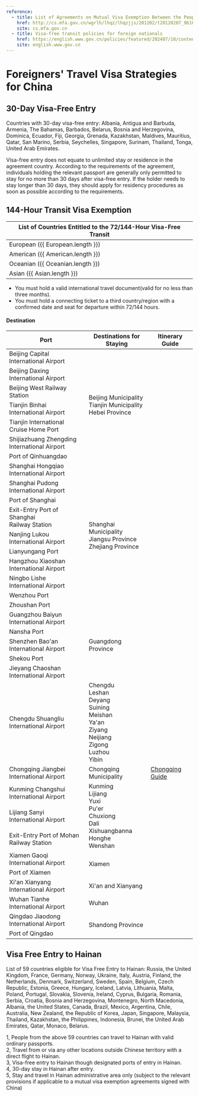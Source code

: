 ```yaml
---
reference:
  - title: List of Agreements on Mutual Visa Exemption Between the People’s Republic of China and Foreign Countries
    href: http://cs.mfa.gov.cn/wgrlh/lhqz/lhqzjjs/201202/t20120207_961630.shtml
    site: cs.mfa.gov.cn
  - title: Visa-free transit policies for foreign nationals
    href: https://english.www.gov.cn/policies/featured/202407/18/content_WS6687f148c6d0868f4e8e8eaf.html
    site: english.www.gov.cn
---
```


# Foreigners' Travel Visa Strategies for China

## 30-Day Visa-Free Entry

Countries with 30-day visa-free entry: Albania, Antigua and Barbuda, Armenia, The Bahamas, Barbados, Belarus, Bosnia and Herzegovina, Dominica, Ecuador, Fiji, Georgia, Grenada, Kazakhstan, Maldives, Mauritius, Qatar, San Marino, Serbia, Seychelles, Singapore, Surinam, Thailand, Tonga, United Arab Emirates.

Visa-free entry does not equate to unlimited stay or residence in the agreement country. According to the requirements of the agreement, individuals holding the relevant passport are generally only permitted to stay for no more than 30 days after visa-free entry. If the holder needs to stay longer than 30 days, they should apply for residency procedures as soon as possible according to the requirements.

## 144-Hour Transit Visa Exemption

<script setup>
import { ref, computed } from 'vue'
import { visaFreeCountries } from './visa';

const European = computed(() => visaFreeCountries.filter(country => country.continent === 'European'));
const American = computed(() => visaFreeCountries.filter(country => country.continent === 'American'));
const Oceanian = computed(() => visaFreeCountries.filter(country => country.continent === 'Oceanian'));
const Asian = computed(() => visaFreeCountries.filter(country => country.continent === 'Asian'));
</script>

<table>
  <thead>
    <tr>
      <th colspan="2">List of Countries Entitled to the 72/144-Hour Visa-Free Transit</th>
    </tr>
  </thead>
  <tbody>
    <tr>
      <td>European ({{ European.length }})</td>
      <td><template v-for="(country, i) in European" :key="country.name">{{ country.name }}{{ i !== European.length - 1 ? ', ' : '' }}</template></td>
    </tr>
    <tr>
      <td>American ({{ American.length }})</td>
      <td><template v-for="(country, i) in American" :key="country.name">{{ country.name }}{{ i !== American.length - 1 ? ', ' : '' }}</template></td>
    </tr>
    <tr>
      <td>Oceanian ({{ Oceanian.length }})</td>
      <td><template v-for="(country, i) in Oceanian" :key="country.name">{{ country.name }}{{ i !== Oceanian.length - 1 ? ', ' : '' }}</template></td>
    </tr>
    <tr>
      <td>Asian ({{ Asian.length }})</td>
      <td><template v-for="(country, i) in Asian" :key="country.name">{{ country.name }}{{ i !== Asian.length - 1 ? ', ' : '' }}</template></td>
    </tr>
  </tbody>
</table>

- You must hold a valid international travel document(valid for no less than three months).
- You must hold a connecting ticket to a third country/region with a confirmed date and seat for departure within 72/144 hours.

<!-- ### 72-Hour Visa-Free Transit

<table>
  <thead>
    <tr>
      <th>Port</th>
      <th>Destinations for Staying</th>
    </tr>
  </thead>
  <tbody>
    <tr>
      <td>Changsha Huanghua<br/>International Airport</td>
      <td>Hunan Province</td>
    </tr>
    <tr>
      <td>Harbin Taiping<br/>International Airport</td>
      <td>Harbin</td>
    </tr>
    <tr>
      <td>Guilin Liangjiang<br/>International Airport</td>
      <td>Guilin</td>
    </tr>
    <tr>
      <td>Beihai Port</td>
      <td>Beihai</td>
    </tr>
  </tbody>
</table> -->

#### Destination

<table>
  <thead>
    <tr>
      <th>Port</th>
      <th>Destinations for Staying</th>
      <th>Itinerary Guide</th>
    </tr>
  </thead>
  <tbody>
    <tr>
      <td>Beijing Capital<br/>International Airport</td>
      <td rowspan="7">Beijing Municipality<br/>Tianjin Municipality<br/>Hebei Province</td>
      <td rowspan="3"><!--<a href="/beijing/visa-free/">Beijing Guide</a>--></td>
    </tr>
    <tr>
      <td>Beijing Daxing<br/>International Airport</td>
    </tr>
    <tr>
      <td>Beijing West Railway Station</td>
    </tr>
    <tr>
      <td>Tianjin Binhai<br/>International Airport</td>
      <td rowspan="2"></td>
    </tr>
    <tr>
      <td>Tianjin International Cruise Home Port</td>
    </tr>
    <tr>
      <td>Shijiazhuang Zhengding<br/>International Airport</td>
      <td rowspan="2"></td>
    </tr>
    <tr>
      <td>Port of Qinhuangdao</td>
    </tr>
    <tr>
      <td>Shanghai Hongqiao<br/>International Airport</td>
      <td rowspan="10">Shanghai Municipality<br/>Jiangsu Province<br/>Zhejiang Province</td>
      <td rowspan="4"><!--<a href="/shanghai/visa-free/">Shanghai Guide</a>--></td>
    </tr>
    <tr><td>Shanghai Pudong<br/>International Airport</td></tr>
    <tr><td>Port of Shanghai</td></tr>
    <tr><td>Exit-Entry Port of Shanghai<br/>Railway Station</td></tr>
    <tr>
      <td>Nanjing Lukou<br/>International Airport</td>
      <td><!--<a href="/nanjing/visa-free/">Nanjing Guide</a>--></td>
    </tr>
    <tr>
      <td>Lianyungang Port</td>
      <td></td>
    </tr>
    <tr>
      <td>Hangzhou Xiaoshan<br/>International Airport</td>
      <td><!--<a href="/hangzhou/visa-free/">Hangzhou Guide</a>--></td>
    </tr>
    <tr>
      <td>Ningbo Lishe<br/>International Airport</td>
      <td rowspan="3"></td>
    </tr>
    <tr><td>Wenzhou Port</td></tr>
    <tr><td>Zhoushan Port</td></tr>
    <tr>
      <td>Guangzhou Baiyun<br/>International Airport</td>
      <td rowspan="5">Guangdong Province</td>
      <td rowspan="2"><!--<a href="/guangzhou/visa-free/">Guangzhou Guide</a>--></td>
    </tr>
    <tr><td>Nansha Port</td></tr>
    <tr>
      <td>Shenzhen Bao'an<br/>International Airport</td>
      <td rowspan="2"><!--<a href="/shenzhen/visa-free/">Shenzhen Guide</a>--></td>
    </tr>
    <tr><td>Shekou Port</td></tr>
    <tr>
      <td>Jieyang Chaoshan<br/>International Airport</td>
      <td></td>
    </tr>
    <tr>
      <td>Chengdu Shuangliu<br/>International Airport</td>
      <td>Chengdu<br/>Leshan<br/>Deyang<br/>Suining<br/>Meishan<br/>Ya'an<br/>Ziyang<br/>Neijiang<br/>Zigong<br/>Luzhou<br/>Yibin</td>
      <td><!--<a href="/sichuan/chengdu/visa-free/">Chengdu Guide</a>--></td>
    </tr>
    <tr>
      <td>Chongqing Jiangbei<br/>International Airport</td>
      <td>Chongqing Municipality</td>
      <td><a href="/chongqing/visa-free">Chongqing Guide</a></td>
    </tr>
    <tr>
      <td>Kunming Changshui<br/>International Airport</td>
      <td rowspan="3">Kunming<br/>Lijiang<br/>Yuxi<br/>Pu'er<br/>Chuxiong<br/>Dali<br/>Xishuangbanna<br/>Honghe<br/>Wenshan</td>
      <td><!--<a href="/kunming/visa-free/">Kunming Guide</a>--></td>
    </tr>
    <tr>
      <td>Lijiang Sanyi<br/>International Airport</td>
      <td><!--<a href="/lijiang/visa-free/">Lijiang Guide</a>--></td>
    </tr>
    <tr>
      <td>Exit-Entry Port of Mohan Railway Station</td>
      <td><!--<a href="/xishuangbanna/visa-free/">Xishuangbanna Guide</a>--></td>
    </tr>
    <tr>
      <td>Xiamen Gaoqi<br/>International Airport</td>
      <td rowspan="2">Xiamen</td>
      <td rowspan="2"><!--<a href="/xiamen/visa-free/">Xiamen Guide</a>--></td>
    </tr>
    <tr><td>Port of Xiamen</td></tr>
    <tr>
      <td>Xi'an Xianyang<br/>International Airport</td>
      <td>Xi'an and Xianyang</td>
      <td><!--<a href="/xian/visa-free/">Xi'an Guide</a>--></td>
    </tr>
    <tr>
      <td>Wuhan Tianhe<br/>International Airport</td>
      <td>Wuhan</td>
      <td><!--<a href="/wuhan/visa-free/">Wuhan Guide</a>--></td>
    </tr>
    <tr>
      <td>Qingdao Jiaodong<br/>International Airport</td>
      <td rowspan="2">Shandong Province</td>
      <td rowspan="2"><!--<a href="/qingdao/visa-free/">Qingdao Guide</a>--></td>
    </tr>
    <tr><td>Port of Qingdao</td></tr>
  </tbody>
</table>

## Visa Free Entry to Hainan

List of 59 countries eligible for Visa Free Entry to Hainan: Russia, the United Kingdom, France, Germany, Norway, Ukraine, Italy, Austria, Finland, the Netherlands, Denmark, Switzerland, Sweden, Spain, Belgium, Czech Republic, Estonia, Greece, Hungary, Iceland, Latvia, Lithuania, Malta, Poland, Portugal, Slovakia, Slovenia, Ireland, Cyprus, Bulgaria, Romania, Serbia, Croatia, Bosnia and Herzegovina, Montenegro, North Macedonia, Albania, the United States, Canada, Brazil, Mexico, Argentina, Chile, Australia, New Zealand, the Republic of Korea, Japan, Singapore, Malaysia, Thailand, Kazakhstan, the Philippines, Indonesia, Brunei, the United Arab Emirates, Qatar, Monaco, Belarus.

1, People from the above 59 countries can travel to Hainan with valid ordinary passports.<br/>
2, Travel from or via any other locations outside Chinese territory with a direct flight to Hainan.<br/>
3, Visa-free entry to Hainan though designated ports of entry in Hainan.<br/>
4, 30-day stay in Hainan after entry.<br/>
5, Stay and travel in Hainan administrative area only (subject to the relevant provisions if applicable to a mutual visa exemption agreements signed with China)
